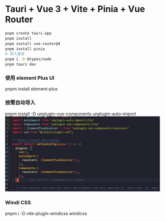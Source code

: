 # Tauri + Vue 3 + Vite + Pinia + Vue Router
```bash
pnpm create tauri-app
pnpm install
pnpm install vue-router@4
pnpm install pinia
# 导入路径
pnpm i -D @types/node
pnpm tauri dev
```

### 使用 element Plus UI
pnpm install element-plus
### 按需自动导入
pnpm install -D unplugin-vue-components unplugin-auto-import
![图 0](images/62ca42abe89c3d95836e1e996d8f887cf4ee8641abc2e1e236d5b4242be64762.png)  
### Windi CSS
pnpm i -D vite-plugin-windicss windicss


